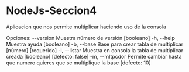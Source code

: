 # NodeJs-Seccion4
Aplicacion que nos permite multiplicar haciendo uso de la consola

Opciones:
      --version   Muestra número de versión                           [booleano]
  -h, --help      Muestra ayuda                                       [booleano]
  -b, --base      Base para crear tabla de multiplicar      [número] [requerido]
  -l, --listar    Muestra en consola la tabla de multiplicar creada
                                                     [booleano] [defecto: false]
  -m, --mltpcdor  Permite cambiar hasta que numero quieres que se multiplique la
                  base                                             [defecto: 10]